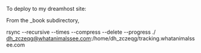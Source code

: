 To deploy to my dreamhost site:

From the _book subdirectory,

rsync --recursive --times --compress --delete --progress ./ dh_zczeqg@whatanimalssee.com:/home/dh_zczeqg/tracking.whatanimalssee.com 


